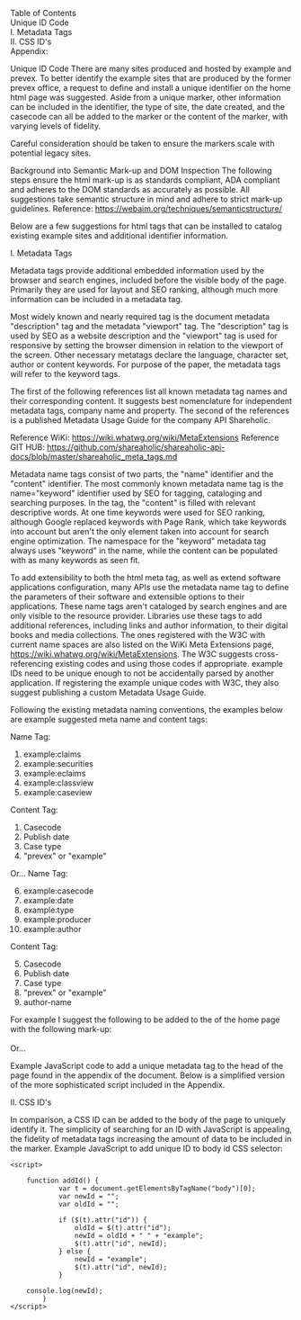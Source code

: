 Table of Contents\
Unique ID Code\
I.	Metadata Tags\
II.	CSS ID's\
Appendix:


Unique ID Code 
There are many sites produced and hosted by example and prevex. To better identify the example sites that are produced by the former prevex office, a request to define and install a unique identifier on the home html page was suggested. Aside from a unique marker, other information can be included in the identifier, the type of site, the date created, and the casecode can all be added to the marker or the content of the marker, with varying levels of fidelity. 

Careful consideration should be taken to ensure the markers scale with potential legacy sites. 

Background into Semantic Mark-up and DOM Inspection	
The following steps ensure the html mark-up is as standards compliant, ADA compliant and adheres to the DOM standards as accurately as possible.  All suggestions take semantic structure in mind and adhere to strict mark-up guidelines.
Reference:  https://webaim.org/techniques/semanticstructure/

Below are a few suggestions for html tags that can be installed to catalog existing example sites and additional identifier information. 


I.	Metadata Tags

Metadata tags provide additional embedded information used by the browser and search engines, included before the visible body of the page. Primarily they are used for layout and SEO ranking, although much more information can be included in a metadata tag. 

Most widely known and nearly required tag is the document metadata "description" tag and the metadata "viewport" tag. The "description" tag is used by SEO as a website description and the "viewport" tag is used for responsive by setting the browser dimension in relation to the viewport of the screen. Other necessary metatags declare the language, character set, author or content keywords. For purpose of the paper, the metadata tags will refer to the keyword tags.

The first of the following references list all known metadata tag names and their corresponding content. It suggests best nomenclature for independent metadata tags, company name and property. The second of the references is a published Metadata Usage Guide for the company API Shareholic.

Reference WiKi: https://wiki.whatwg.org/wiki/MetaExtensions
Reference GIT HUB: https://github.com/shareaholic/shareaholic-api-docs/blob/master/shareaholic_meta_tags.md

Metadata name tags consist of two parts, the "name" identifier and the "content" identifier. The most commonly known metadata name tag is the name="keyword" identifier used by SEO for tagging, cataloging and searching purposes. In the <meta name="keyword" content="sample text" /> tag, the "content" is filled with relevant descriptive words. At one time keywords were used for SEO ranking, although Google replaced keywords with Page Rank, which take keywords into account but aren't the only element taken into account for search engine optimization. The namespace for the "keyword" metadata tag always uses "keyword" in the name, while the content can be populated with as many keywords as seen fit.  

To add extensibility to both the html meta tag, as well as extend software applications configuration, many APIs use the metadata name tag to define the parameters of their software and extensible options to their applications. These name tags aren't cataloged by search engines and are only visible to the resource provider. Libraries use these tags to add additional references, including links and author information, to their digital books and media collections.  The ones registered with the W3C with current name spaces are also listed on the WiKi Meta Extensions page, https://wiki.whatwg.org/wiki/MetaExtensions. The W3C suggests cross-referencing existing codes and using those codes if appropriate. example IDs need to be unique enough to not be accidentally parsed by another application. If registering the example unique codes with W3C, they also suggest publishing a custom Metadata Usage Guide.

Following the existing metadata naming conventions, the examples below are example suggested meta name and content tags:

Name Tag:
1.	example:claims
2.	example:securities
3.	example:eclaims
4.	example:classview
5.	example:caseview

Content Tag:  	
1.	Casecode
2.	Publish date
3.	Case type
4.	"prevex" or "example"

Or…
Name Tag:

6.	example:casecode  
7.	example:date  
8.	example:type  
9.	example:producer 
10.	example:author

Content Tag:  

5.	Casecode  
6.	Publish date  
7.	Case type  
8.	"prevex" or "example"  
9.	author-name

For example I suggest the following to be added to the <head> of the home page with the following mark-up:\
<meta name="example:typeindentifier" content="example:{casecode}" />\
Or…  
<meta name="example" content="example:{casecode} typeidentifier" />


Example JavaScript code to add a unique metadata tag to the head of the page found in the appendix of the document. Below is a simplified version of the more sophisticated script included in the Appendix.

<body onload="addMeta()">
<script>
        function addMeta() {

            var tagName = document.getElementsByTagName("meta");
            var exampleExists = "false";
            var exampleMeta;
        
            for (var i = 0; i < tagName.length; i++) {

                if (tagName[i].name === "example:claims") {
                    exampleExists = "true";
                    exampleMeta = tagName[i];
                }
            }

            if (exampleExists === "true") {

                var metaContent = exampleMeta.content;
                var amendMeta = metaContent + " " + "example";
                exampleMeta.setAttribute("content", amendMeta);

            } else {

                $("head").append("<meta name='example:claims' content='example' />");

            }
        }
</script>

II.	CSS ID's

In comparison, a CSS ID can be added to the body of the page to uniquely identify it. The simplicity of searching for an ID with JavaScript is appealing, the fidelity of metadata tags increasing the amount of data to be included in the marker.
Example JavaScript to add unique ID to body id CSS selector:

  
```
<script>
        
	function addId() {
            var t = document.getElementsByTagName("body")[0];
            var newId = "";
            var oldId = "";

            if ($(t).attr("id")) {
                oldId = $(t).attr("id");
                newId = oldId + " " + "example";
                $(t).attr("id", newId);
            } else {
                newId = "example";
                $(t).attr("id", newId);
            }
            
	console.log(newId);
        }        
</script>

	

